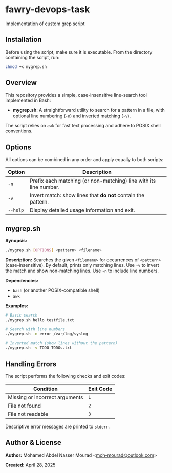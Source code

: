 # fawry-devops-task
Implementation of custom grep script

## Installation

Before using the script, make sure it is executable. From the directory containing the script, run:

```bash
chmod +x mygrep.sh
```

## Overview

This repository provides a simple, case-insensitive line-search tool implemented in Bash:

- **mygrep.sh**: A straightforward utility to search for a pattern in a file, with optional line numbering (`-n`) and inverted matching (`-v`).

The script relies on `awk` for fast text processing and adhere to POSIX shell conventions.

## Options

All options can be combined in any order and apply equally to both scripts:

| Option   | Description                                                       |
|----------|-------------------------------------------------------------------|
| `-n`     | Prefix each matching (or non-matching) line with its line number. |
| `-v`     | Invert match: show lines that **do not** contain the pattern.     |
| `--help` | Display detailed usage information and exit.                      |

## mygrep.sh

**Synopsis:**
```bash
./mygrep.sh [OPTIONS] <pattern> <filename>
```

**Description:**
Searches the given `<filename>` for occurrences of `<pattern>` (case-insensitive). By default, prints only matching lines. Use `-v` to invert the match and show non-matching lines. Use `-n` to include line numbers.

**Dependencies:**
- `bash` (or another POSIX-compatible shell)
- `awk`

**Examples:**
```bash
# Basic search
./mygrep.sh hello testfile.txt

# Search with line numbers
./mygrep.sh -n error /var/log/syslog

# Inverted match (show lines without the pattern)
./mygrep.sh -v TODO TODOs.txt
```

## Handling Errors

The script performs the following checks and exit codes:

| Condition                                 | Exit Code |
|-------------------------------------------|-----------|
| Missing or incorrect arguments            | `1`       |
| File not found                            | `2`       |
| File not readable                         | `3`       |

Descriptive error messages are printed to `stderr`.

## Author & License

**Author:** Mohamed Abdel Nasser Mourad &lt;moh-mourad@outlook.com&gt;

**Created:** April 28, 2025

